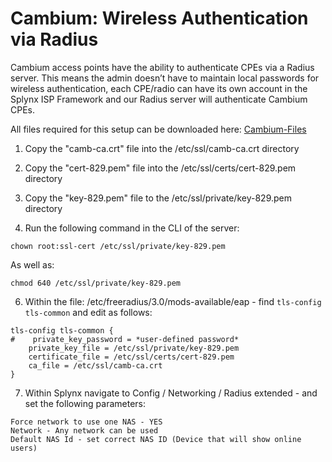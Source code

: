 Cambium: Wireless Authentication via Radius
==========

Cambium access points have the ability to authenticate CPEs via a Radius server. This means the admin doesn’t have to maintain local passwords for wireless authentication, each CPE/radio can have its own account in the Splynx ISP Framework and our Radius server will authenticate Cambium CPEs.

All files required for this setup can be downloaded here: [Cambium-Files](networking\authentication_users\cambium_wireless_auth_radius\cambium-certs.zip)

1. Copy the "camb-ca.crt" file into the /etc/ssl/camb-ca.crt directory

2. Copy the "cert-829.pem" file into the /etc/ssl/certs/cert-829.pem directory

3. Copy the "key-829.pem" file to the /etc/ssl/private/key-829.pem directory

4. Run the following command in the CLI of the server:
```
chown root:ssl-cert /etc/ssl/private/key-829.pem
```

  As well as:
```
chmod 640 /etc/ssl/private/key-829.pem
```

6. Within the file: /etc/freeradius/3.0/mods-available/eap - find `tls-config tls-common` and edit as follows:

```
tls-config tls-common {
#    private_key_password = *user-defined password*
    private_key_file = /etc/ssl/private/key-829.pem
    certificate_file = /etc/ssl/certs/cert-829.pem
    ca_file = /etc/ssl/camb-ca.crt    
}	
```
7. Within Splynx navigate to Config / Networking / Radius extended - and set the following parameters:

```
Force network to use one NAS - YES
Network - Any network can be used
Default NAS Id - set correct NAS ID (Device that will show online users)
```
